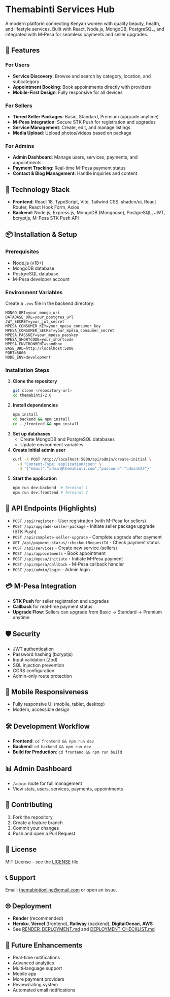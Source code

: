 # Themabinti Services Hub

A modern platform connecting Kenyan women with quality beauty, health, and lifestyle services. Built with React, Node.js, MongoDB, PostgreSQL, and integrated with M-Pesa for seamless payments and seller upgrades.

## 🌟 Features

### For Users
- **Service Discovery**: Browse and search by category, location, and subcategory
- **Appointment Booking**: Book appointments directly with providers
- **Mobile-First Design**: Fully responsive for all devices

### For Sellers
- **Tiered Seller Packages**: Basic, Standard, Premium (upgrade anytime)
- **M-Pesa Integration**: Secure STK Push for registration and upgrades
- **Service Management**: Create, edit, and manage listings
- **Media Upload**: Upload photos/videos based on package

### For Admins
- **Admin Dashboard**: Manage users, services, payments, and appointments
- **Payment Tracking**: Real-time M-Pesa payment status
- **Contact & Blog Management**: Handle inquiries and content

## 🚀 Technology Stack

- **Frontend**: React 18, TypeScript, Vite, Tailwind CSS, shadcn/ui, React Router, React Hook Form, Axios
- **Backend**: Node.js, Express.js, MongoDB (Mongoose), PostgreSQL, JWT, bcryptjs, M-Pesa STK Push API

## 📦 Installation & Setup

### Prerequisites
- Node.js (v18+)
- MongoDB database
- PostgreSQL database
- M-Pesa developer account

### Environment Variables
Create a `.env` file in the backend directory:
```env
MONGO_URI=your_mongo_uri
DATABASE_URL=your_postgres_url
JWT_SECRET=your_jwt_secret
MPESA_CONSUMER_KEY=your_mpesa_consumer_key
MPESA_CONSUMER_SECRET=your_mpesa_consumer_secret
MPESA_PASSKEY=your_mpesa_passkey
MPESA_SHORTCODE=your_shortcode
MPESA_ENVIRONMENT=sandbox
BASE_URL=http://localhost:5000
PORT=5000
NODE_ENV=development
```

### Installation Steps
1. **Clone the repository**
   ```bash
   git clone <repository-url>
   cd themabinti-2.0
   ```
2. **Install dependencies**
   ```bash
   npm install
   cd backend && npm install
   cd ../frontend && npm install
   ```
3. **Set up databases**
   - Create MongoDB and PostgreSQL databases
   - Update environment variables
4. **Create initial admin user**
   ```bash
   curl -X POST http://localhost:5000/api/admin/create-initial \
     -H "Content-Type: application/json" \
     -d '{"email":"admin@themabinti.com","password":"admin123"}'
   ```
5. **Start the application**
   ```bash
   npm run dev:backend  # Terminal 1
   npm run dev:frontend # Terminal 2
   ```

## 🔧 API Endpoints (Highlights)

- `POST /api/register` - User registration (with M-Pesa for sellers)
- `POST /api/upgrade-seller-package` - Initiate seller package upgrade (STK Push)
- `POST /api/complete-seller-upgrade` - Complete upgrade after payment
- `GET /api/payment-status/:checkoutRequestId` - Check payment status
- `POST /api/services` - Create new service (sellers)
- `POST /api/appointments` - Book appointment
- `POST /api/mpesa/initiate` - Initiate M-Pesa payment
- `POST /api/mpesa/callback` - M-Pesa callback handler
- `POST /api/admin/login` - Admin login

## 💳 M-Pesa Integration

- **STK Push** for seller registration and upgrades
- **Callback** for real-time payment status
- **Upgrade Flow**: Sellers can upgrade from Basic → Standard → Premium anytime

## 🛡️ Security
- JWT authentication
- Password hashing (bcryptjs)
- Input validation (Zod)
- SQL injection prevention
- CORS configuration
- Admin-only route protection

## 📱 Mobile Responsiveness
- Fully responsive UI (mobile, tablet, desktop)
- Modern, accessible design

## 🛠️ Development Workflow
- **Frontend**: `cd frontend && npm run dev`
- **Backend**: `cd backend && npm run dev`
- **Build for Production**: `cd frontend && npm run build`

## 📊 Admin Dashboard
- `/admin` route for full management
- View stats, users, services, payments, appointments

## 🤝 Contributing
1. Fork the repository
2. Create a feature branch
3. Commit your changes
4. Push and open a Pull Request

## 📄 License
MIT License - see the [LICENSE](LICENSE) file.

## 📞 Support
Email: themabintionline@gmail.com or open an issue.

## 🌐 Deployment
- **Render** (recommended)
- **Heroku**, **Vercel** (frontend), **Railway** (backend), **DigitalOcean**, **AWS**
- See [RENDER_DEPLOYMENT.md](RENDER_DEPLOYMENT.md) and [DEPLOYMENT_CHECKLIST.md](DEPLOYMENT_CHECKLIST.md)

## 🔮 Future Enhancements
- Real-time notifications
- Advanced analytics
- Multi-language support
- Mobile app
- More payment providers
- Review/rating system
- Automated email notifications